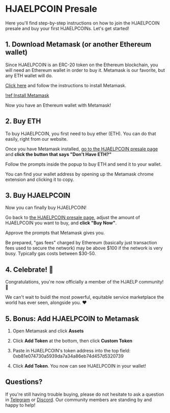 # HJAELPCOIN Presale

Here you'll find step-by-step instructions on how to join the HJAELPCOIN presale and buy your first HJAELPCOINs. Let's get started!

## 1. Download Metamask (or another Ethereum wallet)

Since HJAELPCOIN is an ERC-20 token on the Ethereum blockchain, you will need an Ethereum wallet in order to buy it. Metamask is our favorite, but any ETH wallet will do.

[Click here](https://metamask.zendesk.com/hc/en-us/articles/360015489531-Getting-started-with-MetaMask) and follow the instructions to install Metamask.

[!ref Install Metamask](https://metamask.zendesk.com/hc/en-us/articles/360015489531-Getting-started-with-MetaMask)

Now you have an Ethereum wallet with Metamask!

## 2. Buy ETH 

To buy HJAELPCOIN, you first need to buy ether (ETH). You can do that easily, right from our website.

Once you have Metamask installed, [go to the HJAELPCOIN presale page](https://www.hjaelpcoin.com/) and **click the button that says "Don't Have ETH?"**

Follow the prompts inside the popup to buy ETH and send it to your wallet.

You can find your wallet address by opening up the Metamask chrome extension and clicking it to copy.

## 3. Buy HJAELPCOIN

Now you can finally buy HJAELPCOIN! 

Go back to [the HJAELPCOIN presale page](https://www.hjaelpcoin.com/), adjust the amount of HJAELPCOIN you want to buy, and **click "Buy Now"**.

Approve the prompts that Metamask gives you. 

Be prepared, "gas fees" charged by Ethereum (basically just transaction fees used to secure the network) may be above $100 if the network is very busy. Typically gas costs between $30-50. 

## 4. Celebrate! :tada:

Congratulations, you're now officially a member of the HJAELP community! :beers:

We can't wait to buidl the most powerful, equitable service marketplace the world has ever seen, alongside you. :heart: 

## 5. Bonus: Add HJAELPCOIN to Metamask

1. Open Metamask and click **Assets**

2. Click **Add Token** at the bottom, then click **Custom Token**

3. Paste in HJAELPCOIN's token address into the top field: 0xb81e074730a5939da7a34a86eb74d457d5320739

4. Click **Add Token**. You now can see HJAELPCOIN in your wallet!

## Questions?

If you're still having trouble buying, please do not hesitate to ask a question in [Telegram](https://t.me/hjaelpcoin) or [Discord](https://discord.gg/ShEUydu9). Our community members are standing by and happy to help!
